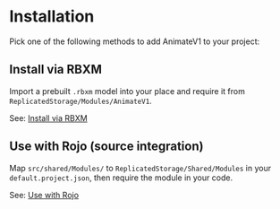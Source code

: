 # Installation

Pick one of the following methods to add AnimateV1 to your project:

## Install via RBXM

Import a prebuilt `.rbxm` model into your place and require it from `ReplicatedStorage/Modules/AnimateV1`.

See: [Install via RBXM](third-party/rbxm.md)

## Use with Rojo (source integration)

Map `src/shared/Modules/` to `ReplicatedStorage/Shared/Modules` in your `default.project.json`, then require the module in your code.

See: [Use with Rojo](third-party/rojo.md)
